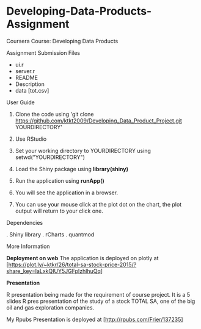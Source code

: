 Developing-Data-Products-Assignment
===================================

Coursera Course: Developing Data Products

Assignment Submission Files
- ui.r
- server.r
- README
- Description
- data [tot.csv]

User Guide

1. Clone the code using 'git clone https://github.com/ktkt2009/Developing_Data_Product_Project.git YOURDIRECTORY'

2. Use RStudio

3. Set your working directory to YOURDIRECTORY using setwd("YOURDIRECTORY")

4. Load the Shiny package using **library(shiny)**

5. Run the application using **runApp()**

6. You will see the application in a browser. 

7. You can use your mouse click at the plot dot on the chart, the plot output will return to your click one. 

Dependencies

. Shiny library
. rCharts
. quantmod


More Information

**Deployment on web**
The application is deployed on plotly at 
[https://plot.ly/~ktkr/26/total-sa-stock-price-2015/?share_key=IaLxkQIUY5JGFpIzhlhuQq]

**Presentation**

R presentation being made for the requirement of course project. It is a 5 slides R pres presentation of the study of a stock TOTAL SA, one of the big oil and gas exploration companies.

My Rpubs Presentation is deployed at
[http://rpubs.com/Frier/137235]


